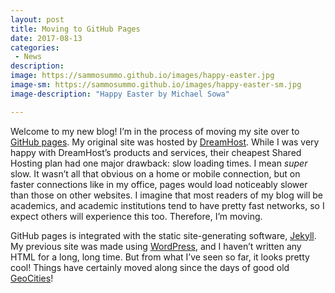 ```yaml
---
layout: post
title: Moving to GitHub Pages
date: 2017-08-13
categories:
 - News
description:
image: https://sammosummo.github.io/images/happy-easter.jpg
image-sm: https://sammosummo.github.io/images/happy-easter-sm.jpg
image-description: "Happy Easter by Michael Sowa"

---
```

Welcome to my new blog! I’m in the process of moving my site over to [GitHub pages](https://pages.github.com).
My original site was hosted by [DreamHost](https://www.dreamhost.com). While
I was very happy with DreamHost’s products and services, their cheapest
Shared Hosting plan had one major drawback: slow loading times. I mean _super_
slow. It wasn’t all that obvious on a home or mobile connection, but on faster
connections like in my office, pages would load noticeably slower than those
on other websites. I imagine that most readers of my blog will be academics,
and academic institutions tend to have pretty fast networks, so I expect
others will experience this too. Therefore, I’m moving.

GitHub pages is integrated with the static site-generating software, [
Jekyll](http://jekyllrb.com). My previous site was made using
[WordPress](https://wordpress.com), and I haven’t written any HTML for a
long, long time. But from what I’ve seen so far, it looks pretty
cool! Things have certainly moved along since the days of good old 
[GeoCities](http://blog.geocities.institute)!
